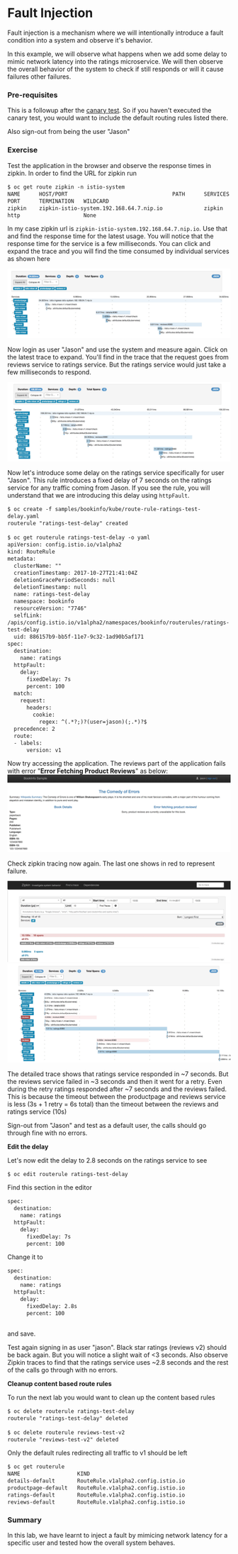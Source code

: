 # Fault Injection
Fault injection is a mechanism where we will intentionally introduce a fault condition into a system and observe it's behavior.

In this example, we will observe what happens when we add some delay to mimic network latency into the ratings microservice. We will then observe the overall behavior of the system to check if still responds or will it cause failures other failures. 

### Pre-requisites

This is a followup after the [canary test](./CanaryContentBasedRouting.md). So if you haven't executed the canary test, you would want to include the default routing rules listed there.

Also sign-out from being the user "Jason"


### Exercise

Test the application in the browser and observe the response times in zipkin. In order to find the URL for zipkin run

```
$ oc get route zipkin -n istio-system 
NAME      HOST/PORT                                 PATH      SERVICES   PORT      TERMINATION   WILDCARD
zipkin    zipkin-istio-system.192.168.64.7.nip.io             zipkin     http                    None
```
In my case zipkin url is `zipkin-istio-system.192.168.64.7.nip.io`. Use that and find the response time for the latest usage. You will notice that the response time for the service is a few milliseconds. You can click and expand the trace and you will find the time consumed by individual services as shown here

![ZipkinTrace](./images/zipkin1.jpeg)

Now login as user "Jason" and use the system and measure again. Click on the latest trace to expand. You'll find in the trace that the request goes from reviews service to ratings service. But the ratings service would just take a few milliseconds to respond. 

![ZipkinTraceWithRatings](./images/zipkin2.jpeg)

Now let's introduce some delay on the ratings service specifically for user "Jason". This rule introduces a fixed delay of 7 seconds on the ratings service for any traffic coming from Jason. If you see the rule, you will understand that we are introducing this delay using `httpFault`.


```
$ oc create -f samples/bookinfo/kube/route-rule-ratings-test-delay.yaml
routerule "ratings-test-delay" created

$ oc get routerule ratings-test-delay -o yaml
apiVersion: config.istio.io/v1alpha2
kind: RouteRule
metadata:
  clusterName: ""
  creationTimestamp: 2017-10-27T21:41:04Z
  deletionGracePeriodSeconds: null
  deletionTimestamp: null
  name: ratings-test-delay
  namespace: bookinfo
  resourceVersion: "7746"
  selfLink: /apis/config.istio.io/v1alpha2/namespaces/bookinfo/routerules/ratings-test-delay
  uid: 886157b9-bb5f-11e7-9c32-1ad90b5af171
spec:
  destination:
    name: ratings
  httpFault:
    delay:
      fixedDelay: 7s
      percent: 100
  match:
    request:
      headers:
        cookie:
          regex: ^(.*?;)?(user=jason)(;.*)?$
  precedence: 2
  route:
  - labels:
      version: v1
```


Now try accessing the application. The reviews part of the application fails with error "**Error Fetching Product Reviews**" as below:
![FaultIntroduced](./images/FaultWith10SDelay.jpeg)

Check zipkin tracing now again. The last one shows in red to represent failure.

![ZipkinTraceWithRatings](./images/zipkin3.jpeg)
![ZipkinTraceWithRatings](./images/zipkin4.jpeg)

The detailed trace shows that ratings service responded in ~7 seconds. But the reviews service failed in ~3 seconds and then it went for a retry. Even during the retry ratings responded after ~7 seconds and the reviews failed. This is because the timeout between the productpage and reviews service is less (3s + 1 retry = 6s total) than the timeout between the reviews and ratings service (10s)

Sign-out from "Jason" and test as a default user, the calls should go through fine with no errors.


**Edit the delay**

Let's now edit the delay to 2.8 seconds on the ratings service to see

```
$ oc edit routerule ratings-test-delay
```

Find this section in the editor
```
spec:
  destination:
    name: ratings
  httpFault:
    delay:
      fixedDelay: 7s
      percent: 100
```

Change it to 

```
spec:
  destination:
    name: ratings
  httpFault:
    delay:
      fixedDelay: 2.8s
      percent: 100
      
```
and save.

Test again signing in as user "jason". Black star ratings (reviews v2) should be back again. But you will notice a slight wait of <3 seconds. Also observe Zipkin traces to find that the ratings service uses ~2.8 seconds and the rest of the calls go through with no errors.


**Cleanup content based route rules**

To run the next lab you would want to clean up the content based rules 

```
$ oc delete routerule ratings-test-delay
routerule "ratings-test-delay" deleted

$ oc delete routerule reviews-test-v2
routerule "reviews-test-v2" deleted
```

Only the default rules redirecting all traffic to v1 should be left

```
$ oc get routerule
NAME                  KIND
details-default       RouteRule.v1alpha2.config.istio.io
productpage-default   RouteRule.v1alpha2.config.istio.io
ratings-default       RouteRule.v1alpha2.config.istio.io
reviews-default       RouteRule.v1alpha2.config.istio.io
```

### Summary
In this lab, we have learnt to inject a fault by mimicing network latency for a specific user and tested how the overall system behaves.
